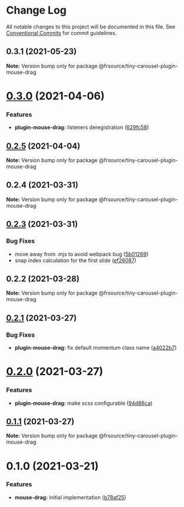 # Change Log

All notable changes to this project will be documented in this file.
See [Conventional Commits](https://conventionalcommits.org) for commit guidelines.

## 0.3.1 (2021-05-23)

**Note:** Version bump only for package @frsource/tiny-carousel-plugin-mouse-drag





# [0.3.0](https://github.com/FRSource/tiny-carousel/compare/@frsource/tiny-carousel-plugin-mouse-drag@0.2.5...@frsource/tiny-carousel-plugin-mouse-drag@0.3.0) (2021-04-06)


### Features

* **plugin-mouse-drag:** listeners deregistration ([629fc58](https://github.com/FRSource/tiny-carousel/commit/629fc58c4c1b65dd5c8bb9234d560b78da712e3a))





## [0.2.5](https://github.com/FRSource/tiny-carousel/compare/@frsource/tiny-carousel-plugin-mouse-drag@0.2.4...@frsource/tiny-carousel-plugin-mouse-drag@0.2.5) (2021-04-04)

**Note:** Version bump only for package @frsource/tiny-carousel-plugin-mouse-drag





## 0.2.4 (2021-03-31)

**Note:** Version bump only for package @frsource/tiny-carousel-plugin-mouse-drag





## [0.2.3](https://github.com/FRSource/tiny-carousel/compare/@frsource/tiny-carousel-plugin-mouse-drag@0.2.2...@frsource/tiny-carousel-plugin-mouse-drag@0.2.3) (2021-03-31)


### Bug Fixes

* move away from .mjs to avoid webpack bug ([5b01269](https://github.com/FRSource/tiny-carousel/commit/5b01269b8bb2cc607c3323ea54a7fe5d89a0363a))
* snap index calculation for the first slide ([ef26087](https://github.com/FRSource/tiny-carousel/commit/ef2608795b6771100eace86f20548784b42e33f7))





## 0.2.2 (2021-03-28)

**Note:** Version bump only for package @frsource/tiny-carousel-plugin-mouse-drag





## [0.2.1](https://github.com/FRSource/tiny-carousel/compare/@frsource/tiny-carousel-plugin-mouse-drag@0.2.0...@frsource/tiny-carousel-plugin-mouse-drag@0.2.1) (2021-03-27)


### Bug Fixes

* **plugin-mouse-drag:** fix default momentum class name ([a4022b7](https://github.com/FRSource/tiny-carousel/commit/a4022b751061eca819484d18f1c3d5bc78605abb))





# [0.2.0](https://github.com/FRSource/tiny-carousel/compare/@frsource/tiny-carousel-plugin-mouse-drag@0.1.1...@frsource/tiny-carousel-plugin-mouse-drag@0.2.0) (2021-03-27)


### Features

* **plugin-mouse-drag:** make scss configurable ([94d86ca](https://github.com/FRSource/tiny-carousel/commit/94d86ca6a2273575963e8d8ce88ac6a64ddbb8cb))





## [0.1.1](https://github.com/FRSource/tiny-carousel/compare/@frsource/tiny-carousel-plugin-mouse-drag@0.1.0...@frsource/tiny-carousel-plugin-mouse-drag@0.1.1) (2021-03-27)

**Note:** Version bump only for package @frsource/tiny-carousel-plugin-mouse-drag





# 0.1.0 (2021-03-21)


### Features

* **mouse-drag:** initial implementation ([b78af25](https://github.com/FRSource/tiny-carousel/commit/b78af2599b2b779dfef86548ecb817c811cff3b7))
